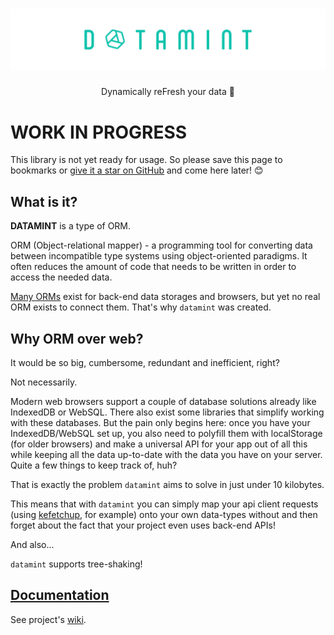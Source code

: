 <h1 align="center">
  <img style="object-fit:cover" src="logo/logo-color-text.svg" alt="datamint">
</h1>

<p align="center">
  Dynamically reFresh your data 💪
<p>

# WORK IN PROGRESS

This library is not yet ready for usage. So please save this page to bookmarks or [give it a star on GitHub](https://github.com/KazanExpress/datamint) and come here later! 😊

## What is it?

**DATAMINT** is a type of ORM.

ORM (Object-relational mapper) - a programming tool for converting data between incompatible type systems using object-oriented paradigms. It often reduces the amount of code that needs to be written in order to access the needed data.

[Many ORMs](https://github.com/search?q=ORM) exist for back-end data storages and browsers, but yet no real ORM exists to connect them. That's why `datamint` was created.

## Why ORM over web?

It would be so big, cumbersome, redundant and inefficient, right?

Not necessarily.

Modern web browsers support a couple of database solutions already like IndexedDB or WebSQL. There also exist some libraries that simplify working with these databases. But the pain only begins here: once you have your IndexedDB/WebSQL set up, you also need to polyfill them with localStorage (for older browsers) and make a universal API for your app out of all this while keeping all the data up-to-date with the data you have on your server. Quite a few things to keep track of, huh?

That is exactly the problem `datamint` aims to solve in just under 10 kilobytes.

This means that with `datamint` you can simply map your api client requests (using [kefetchup](https://github.com/KazanExpress/kefetchup), for example) onto your own data-types without and then forget about the fact that your project even uses back-end APIs!

And also...

`datamint` supports tree-shaking!

## [Documentation](https://github.com/KazanExpress/datamint/wiki)

See project's [wiki](https://github.com/KazanExpress/datamint/wiki).
